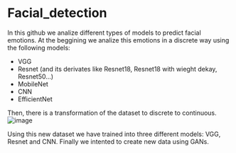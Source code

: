 # Facial_detection

In this github we analize different types of models to predict facial emotions. At the beggining we analize this emotions in a discrete way using the following models:
- VGG
- Resnet (and its derivates like Resnet18, Resnet18 with wieght dekay, Resnet50...)
- MobileNet
- CNN
- EfficientNet

Then, there is a transformation of the dataset to discrete to continuous.
![image](https://github.com/raquelbenjumea/Facial_detection/assets/114926077/51b5aee0-cfd4-4af9-a090-5a4daa52d146)

Using this new dataset we have trained into three different models: VGG, Resnet and CNN.
Finally we intented to create new data using GANs.

